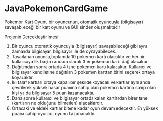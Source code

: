 # JavaPokemonCardGame
Pokemon Kart Oyunu bir oyuncunun, otomatik oyuncuyla (bilgisayar) savaşabileceği bir kart oyunu ve GUI sinden oluşmaktadır

Projenin Gerçekleştirilmesi:

1.	Bir oyuncu otomatik oyuncuyla (bilgisayar) savaşabileceği gibi aynı zamanda bilgisayar, bilgisayar ile de oynayabilecek.
2.	Tasarlanan oyunda,toplamda 10 pokemon kartı olacaktır ve her bir kullanıcıya ilk başta random olarak 3 er pokemon kartı dağıtılacaktır.
3.	Dağıtımdan sonra ortada 4 tane pokemon kartı kalacaktır. Kullanıcı ve bilgisayar kendilerine dağıtılan 3 pokemon karttan birini seçerek ortaya koyacaktır.
4.	İki taraf kartları ortaya kapalı bir şekilde koyacak ve kartlar aynı anda çevrilerek yüksek hasar puanına sahip olan pokemon kartına sahip olan kişi ya da bilgisayar 5 puan kazanacaktır.
5.	Daha sonra kullanıcı ve bilgisayar ortada kalan kartlardan birer tane (kartların ne olduğunu bilmeden) alacaklardır.
6.	Ortadaki ve eldeki kartlar bitene kadar oyun devam edecektir. En yüksek puana sahip oyuncu, oyunu kazanacaktır.
